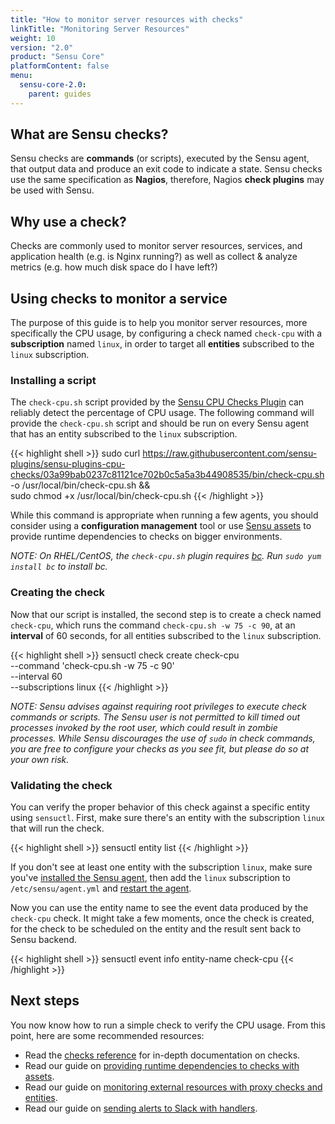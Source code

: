 ```yaml
---
title: "How to monitor server resources with checks"
linkTitle: "Monitoring Server Resources"
weight: 10
version: "2.0"
product: "Sensu Core"
platformContent: false
menu:
  sensu-core-2.0:
    parent: guides
---
```


## What are Sensu checks?

Sensu checks are **commands** (or scripts), executed by the Sensu agent, that
output data and produce an exit code to indicate a state. Sensu checks use the
same specification as **Nagios**, therefore, Nagios **check plugins** may be
used with Sensu.

## Why use a check?

Checks are commonly used to monitor server resources, services, and application
health (e.g. is Nginx running?) as well as collect & analyze metrics (e.g. how
much disk space do I have left?)

## Using checks to monitor a service

The purpose of this guide is to help you monitor server resources, more
specifically the CPU usage, by configuring a check named `check-cpu` with a
**subscription** named `linux`, in order to target all **entities** subscribed
to the `linux` subscription.

### Installing a script

The `check-cpu.sh` script provided by the [Sensu CPU Checks Plugin][1] can
reliably detect the percentage of CPU usage. The following command will provide
the `check-cpu.sh` script and should be run on every Sensu agent that has an
entity subscribed to the `linux` subscription.

{{< highlight shell >}}
sudo curl https://raw.githubusercontent.com/sensu-plugins/sensu-plugins-cpu-checks/03a99bab0237c81121ce702b0c5a5a3b44908535/bin/check-cpu.sh \
-o /usr/local/bin/check-cpu.sh && \
sudo chmod +x /usr/local/bin/check-cpu.sh
{{< /highlight >}}

While this command is appropriate when running a few agents, you should consider
using a **configuration management** tool or use [Sensu assets][2] to provide
runtime dependencies to checks on bigger environments.

_NOTE: On RHEL/CentOS, the `check-cpu.sh` plugin requires [bc](https://www.gnu.org/software/bc/).
Run `sudo yum install bc` to install bc._

### Creating the check

Now that our script is installed, the second step is to create a check named
`check-cpu`, which runs the command `check-cpu.sh -w 75 -c 90`, at an
**interval** of 60 seconds, for all entities subscribed to the `linux`
subscription.

{{< highlight shell >}}
sensuctl check create check-cpu \
--command 'check-cpu.sh -w 75 -c 90' \
--interval 60 \
--subscriptions linux
{{< /highlight >}}

_NOTE: Sensu advises against requiring root privileges to execute check
commands or scripts. The Sensu user is not permitted to kill timed out processes
invoked by the root user, which could result in zombie processes. While Sensu
discourages the use of `sudo` in check commands, you are free to configure your
checks as you see fit, but please do so at your own risk._

### Validating the check

You can verify the proper behavior of this check against a specific entity using `sensuctl`.
First, make sure there's an entity with the subscription `linux` that will run the check.

{{< highlight shell >}}
sensuctl entity list
{{< /highlight >}}

If you don't see at least one entity with the subscription `linux`,
make sure you've [installed the Sensu agent][install], then add the `linux` subscription to `/etc/sensu/agent.yml` and [restart the agent][start].

Now you can use the entity name to see the event data produced by the `check-cpu` check.
It might take a few moments, once the check is created, for the check to be scheduled on the entity and the result sent back to Sensu backend.

{{< highlight shell >}}
sensuctl event info entity-name check-cpu
{{< /highlight >}}

## Next steps

You now know how to run a simple check to verify the CPU usage. From this point,
here are some recommended resources:

* Read the [checks reference][3] for in-depth documentation on checks.
* Read our guide on [providing runtime dependencies to checks with assets][2].
* Read our guide on [monitoring external resources with proxy checks and entities][5].
* Read our guide on [sending alerts to Slack with handlers][6].

[1]: https://github.com/sensu-plugins/sensu-plugins-cpu-checks
[2]: ../install-check-executables-with-assets
[3]: ../../reference/checks
[4]: ../
[5]: ../monitor-external-resources
[6]: ../send-slack-alerts
[install]: ../../getting-started/installation-and-configuration
[start]: ../../getting-started/installation-and-configuration/#starting-the-services